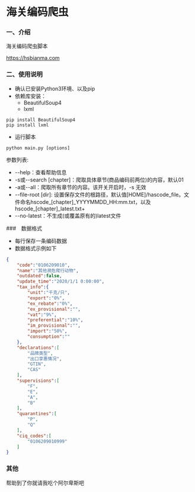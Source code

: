 # 海关编码爬虫

### 一、介绍

海关编码爬虫脚本

https://hsbianma.com


### 二、使用说明

+ 确认已安装Python3环境、以及pip
+ 依赖库安装：
  + BeautifulSoup4
  + lxml

```shell
pip install BeautifulSoup4
pip install lxml
```
+ 运行脚本
```shell
python main.py [options]
```
参数列表:

+ --help：查看帮助信息
+ -s或--search \[chapter\]：爬取具体章节(商品编码前两位)的内容，默认01
+ -a或--all：爬取所有章节的内容。该开关开启时，-s 无效
+ --file-root \[dir\]: 设置保存文件的根路径，默认值\[HOME]/hascode_file。文件命名hscode_\[chapter]\_YYYYMMDD_HH:mm.txt，以及hscode_\[chapter]_latest.txt+
+ --no-latest：不生成(或覆盖原有的)latest文件

###　数据格式

+ 每行保存一条编码数据
+ 数据格式示例如下

```json
{   
    "code":"0106209010", 
    "name":"其他濒危爬行动物",
    "outdated":false,
    "update_time":"2020/1/1 0:00:00",
    "tax_info":{
        "unit":"千克/只",
        "export":"0%",
        "ex_rebate":"0%",
        "ex_provisional":"",
        "vat":"9%",
        "preferential":"10%",
        "im_provisional":"",
        "import":"50%",
        "consumption":""
    },
    "declarations":[
        "品牌类型",
        "出口享惠情况",
        "GTIN",
        "CAS"
    ],
    "supervisions":[
        "F",
        "E",
        "A",
        "B"
    ],
    "quarantines":[
        "P",
        "Q"
    ],
    "ciq_codes":[
        "0106209010999"
    ]
}
```


### 其他

帮助到了你就请我吃个阿尔卑斯吧